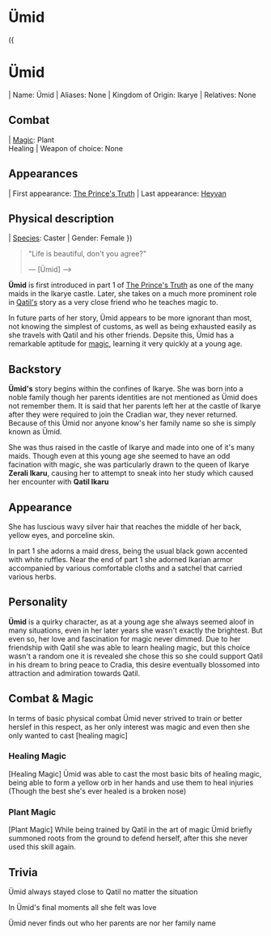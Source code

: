 # Ümid

({
  # Ümid
  | Name: Ümid
  | Aliases: None
  | Kingdom of Origin: Ikarye
  | Relatives: None
  ## Combat
  | [Magic](?entry=magic): Plant <br> Healing
  | Weapon of choice: None
  ## Appearances
  | First appearance: [The Prince's Truth](?entry=the-prince's-truth)
  | Last appearance: [Heyvan](?entry=heyvan-(book))
  ## Physical description
  | [Species](?entry=species): Caster
  | Gender: Female
})


  > "Life is beautiful, don't you agree?"
  >
  > ― [Ümid]
-->

**Ümid** is first introduced in part 1 of [The Prince's Truth](?entry=the-prince's-truth) as one of the many maids in the Ikarye castle. Later, she takes on a much more prominent role in [Qatil's](?entry=qatil-ikarye) story as a very close friend who he teaches magic to.

In future parts of her story, Ümid appears to be more ignorant than most, not knowing the simplest of customs, as well as being exhausted easily as she travels with Qatil and his other friends. Depsite this, Ümid has a remarkable aptitude for [magic](?entry=magic), learning it very quickly at a young age.

## Backstory

**Ümid's** story begins within the confines of Ikarye. She was born into a noble family though her parents identities are not mentioned as Ümid does not remember them. It is said that her parents left her at the castle of Ikarye after they were required to join the Cradian war, they never returned. Because of this Ümid nor anyone know's her family name so she is simply known as Ümid.

She was thus raised in the castle of Ikarye and made into one of it's many maids. Though even at this young age she seemed to have an odd facination with magic, she was particularly drawn to the queen of Ikarye **Zerali Ikaru**, causing her to attempt to sneak into her study which caused her encounter with **Qatil Ikaru**

## Appearance

She has luscious wavy silver hair that reaches the middle of her back, yellow eyes, and porceline skin.

In part 1 she adorns a maid dress, being the usual black gown accented with white ruffles. Near the end of part 1 she adorned Ikarian armor accompanied by various comfortable cloths and a satchel that carried various herbs.

## Personality

**Ümid** is a quirky character, as at a young age she always seemed aloof in many situations, even in her later years she wasn't exactly the brightest. But even so, her love and fascination for magic never dimmed. Due to her friendship with Qatil she was able to learn healing magic, but this choice wasn't a random one it is revealed she chose this so she could support Qatil in his dream to bring peace to Cradia, this desire eventually blossomed into attraction and admiration towards Qatil.

## Combat & Magic

In terms of basic physical combat Ümid never strived to train or better herslef in this respect, as her only interest was magic and even then she only wanted to cast [healing magic]

### Healing Magic

[Healing Magic] Ümid was able to cast the most basic bits of healing magic, being able to form a yellow orb in her hands and use them to heal injuries (Though the best she's ever healed is a broken nose)

### Plant Magic

[Plant Magic] While being trained by Qatil in the art of magic Ümid briefly summoned roots from the ground to defend herself, after this she never used this skill again.

## Trivia

Ümid always stayed close to Qatil no matter the situation

In Ümid's final moments all she felt was love

Ümid never finds out who her parents are nor her family name